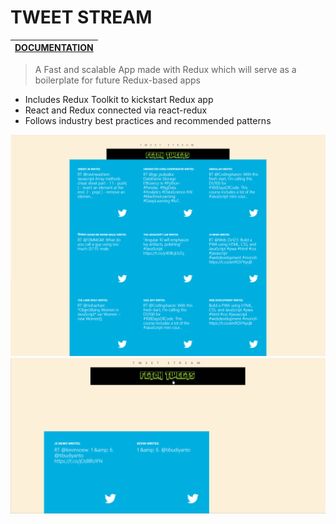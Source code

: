 # TWEET STREAM

|[DOCUMENTATION](https://redux.js.org/ "Redux's Docs")       |
| ------------- |

> A Fast and scalable App made with Redux 
> which will serve as a boilerplate for future Redux-based apps 

  * Includes Redux Toolkit to kickstart Redux app
  * React and Redux connected via react-redux
  * Follows industry best practices and recommended patterns







![alt text](https://github.com/varunswarup0/tweet-stream/blob/master/tweetStream.png)
![alt text](https://github.com/varunswarup0/tweet-stream/blob/master/fetchTweets.gif)
